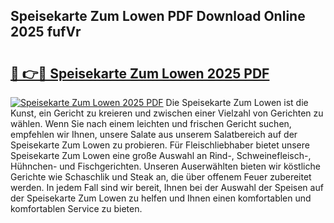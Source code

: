 ## Speisekarte Zum Lowen PDF Download Online 2025 fufVr

# <h2><a href="http://gc7e6qw.nevu.top/?p=Speisekarte+Zum+Lowen">🔗 👉🔴 Speisekarte Zum Lowen 2025 PDF</a></h2>

[![Speisekarte Zum Lowen 2025 PDF](https://i.imgur.com/dBaPXMq.png)](http://gc7e6qw.nevu.top/?p=Speisekarte+Zum+Lowen)
Die Speisekarte Zum Lowen ist die Kunst, ein Gericht zu kreieren und zwischen einer Vielzahl von Gerichten zu wählen. Wenn Sie nach einem leichten und frischen Gericht suchen, empfehlen wir Ihnen, unsere Salate aus unserem Salatbereich auf der Speisekarte Zum Lowen zu probieren. Für Fleischliebhaber bietet unsere Speisekarte Zum Lowen eine große Auswahl an Rind-, Schweinefleisch-, Hühnchen- und Fischgerichten. Unseren Auserwählten bieten wir köstliche Gerichte wie Schaschlik und Steak an, die über offenem Feuer zubereitet werden. In jedem Fall sind wir bereit, Ihnen bei der Auswahl der Speisen auf der Speisekarte Zum Lowen zu helfen und Ihnen einen komfortablen und komfortablen Service zu bieten.

